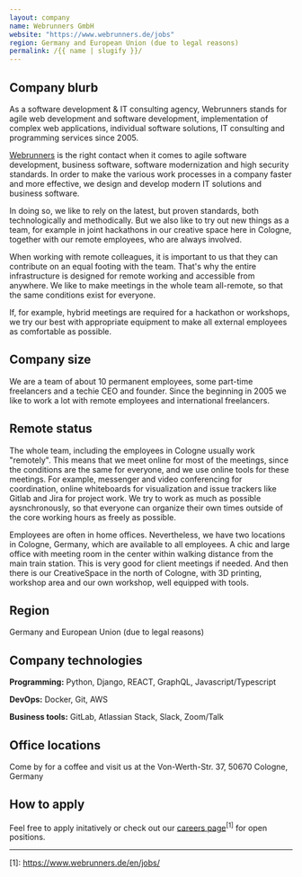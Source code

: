 ```yaml
---
layout: company
name: Webrunners GmbH
website: "https://www.webrunners.de/jobs"
region: Germany and European Union (due to legal reasons)
permalink: /{{ name | slugify }}/
---
```


## Company blurb

As a software development & IT consulting agency, Webrunners stands for agile web development and software development, implementation of complex web applications, individual software solutions, IT consulting and programming services since 2005.

[Webrunners](https://www.webrunners.de/en/) is the right contact when it comes to agile software development, business software, software modernization and high security standards. In order to make the various work processes in a company faster and more effective, we design and develop modern IT solutions and business software.

In doing so, we like to rely on the latest, but proven standards, both technologically and methodically. But we also like to try out new things as a team, for example in joint hackathons in our creative space here in Cologne, together with our remote employees, who are always involved. 

When working with remote colleagues, it is important to us that they can contribute on an equal footing with the team. That's why the entire infrastructure is designed for remote working and accessible from anywhere. We like to make meetings in the whole team all-remote, so that the same conditions exist for everyone.

If, for example, hybrid meetings are required for a hackathon or workshops, we try our best with appropriate equipment to make all external employees as comfortable as possible.

## Company size
We are a team of about 10 permanent employees, some part-time freelancers and a techie CEO and founder. Since the beginning in 2005 we like to work a lot with remote employees and international freelancers.

## Remote status

The whole team, including the employees in Cologne usually work "remotely". This means that we meet online for most of the meetings, since the conditions are the same for everyone, and we use online tools for these meetings. For example, messenger and video conferencing for coordination, online whiteboards for visualization and issue trackers like Gitlab and Jira for project work. We try to work as much as possible aysnchronously, so that everyone can organize their own times outside of the core working hours as freely as possible.

Employees are often in home offices. Nevertheless, we have two locations in Cologne, Germany, which are available to all employees. A chic and large office with meeting room in the center within walking distance from the main train station. This is very good for client meetings if needed.
And then there is our CreativeSpace in the north of Cologne, with 3D printing, workshop area and our own workshop, well equipped with tools.

## Region

Germany and European Union (due to legal reasons)

## Company technologies

**Programming:** Python, Django, REACT, GraphQL, Javascript/Typescript

**DevOps:** Docker, Git, AWS

**Business tools:** GitLab, Atlassian Stack, Slack, Zoom/Talk

## Office locations

Come by for a coffee and visit us at the 
Von-Werth-Str. 37, 50670 Cologne, Germany

## How to apply

Feel free to apply initatively or check out our [careers page](https://www.webrunners.de/jobs/)<sup>\[1\]</sup> for open positions.

---

\[1\]: https://www.webrunners.de/en/jobs/